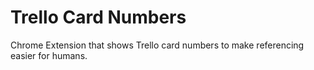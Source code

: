# Trello Card Numbers

Chrome Extension that shows Trello card numbers to make referencing easier for humans.
